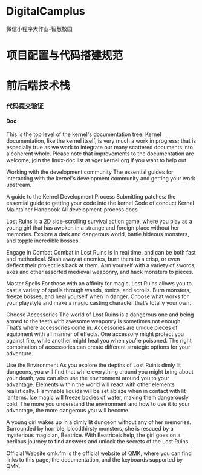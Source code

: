 # DigitalCamplus

微信小程序大作业-智慧校园

# 项目配置与代码搭建规范

# 前后端技术栈

### 代码提交验证

#### Doc

This is the top level of the kernel's documentation tree. Kernel documentation, like the kernel itself, is very much a work in progress; that is especially true as we work to integrate our many scattered documents into a coherent whole. Please note that improvements to the documentation are welcome; join the linux-doc list at vger.kernel.org if you want to help out.

Working with the development community
The essential guides for interacting with the kernel's development community and getting your work upstream.

A guide to the Kernel Development Process
Submitting patches: the essential guide to getting your code into the kernel
Code of conduct
Kernel Maintainer Handbook
All development-process docs

Lost Ruins is a 2D side-scrolling survival action game, where you play as a young girl that has awoken in a strange and foreign place without her memories. Explore a dark and dangerous world, battle hideous monsters, and topple incredible bosses.

Engage in Combat
Combat in Lost Ruins is in real time, and can be both fast and methodical. Slash away at enemies, burn them to a crisp, or even deflect their projectiles back at them. Arm yourself with a variety of swords, axes and other assorted medieval weaponry, and hack monsters to pieces.

Master Spells
For those with an affinity for magic, Lost Ruins allows you to cast a variety of spells through wands, tonics, and scrolls. Burn monsters, freeze bosses, and heal yourself when in danger. Choose what works for your playstyle and make a magic casting character that’s totally your own.

Choose Accessories
The world of Lost Ruins is a dangerous one and being armed to the teeth with awesome weaponry is sometimes not enough. That’s where accessories come in. Accessories are unique pieces of equipment with all manner of effects. One accessory might protect you against fire, while another might heal you when you’re poisoned. The right combination of accessories can create different strategic options for your adventure.

Use the Environment
As you explore the depths of Lost Ruin’s dimly lit dungeons, you will find that while everything around you might bring about your death, you can also use the environment around you to your advantage. Elements within the world will react with other elements realistically. Flammable liquids will be set ablaze when in contact with lit lanterns. Ice magic will freeze bodies of water, making them dangerously cold. The more you understand the environment and how to use it to your advantage, the more dangerous you will become.

A young girl wakes up in a dimly lit dungeon without any of her memories. Surrounded by horrible, bloodthirsty monsters, she is rescued by a mysterious magician, Beatrice. With Beatrice’s help, the girl goes on a perilous journey to find answers and unlock the secrets of the Lost Ruins.

Official Website
qmk.fm is the official website of QMK, where you can find links to this page, the documentation, and the keyboards supported by QMK.

